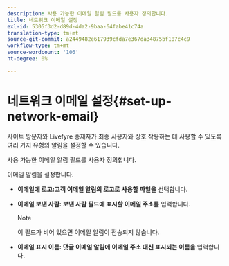 ```yaml
---
description: 사용 가능한 이메일 알림 필드를 사용자 정의합니다.
title: 네트워크 이메일 설정
exl-id: 5305f3d2-d89d-4da2-9baa-64fabe41c74a
translation-type: tm+mt
source-git-commit: a2449482e617939cfda7e367da34875bf187c4c9
workflow-type: tm+mt
source-wordcount: '106'
ht-degree: 0%

---
```


# 네트워크 이메일 설정{#set-up-network-email}

사이트 방문자와 Livefyre 중재자가 최종 사용자와 상호 작용하는 데 사용할 수 있도록 여러 가지 유형의 알림을 설정할 수 있습니다.

사용 가능한 이메일 알림 필드를 사용자 정의합니다.

이메일 알림을 설정합니다.

* **이메일에 로고:고객 이메일 알림의 로고로 사용할 파일을** 선택합니다.
* **이메일 보낸 사람: 보낸 사람 필드에 표시할 이메일 주소를** 입력합니다.

   >[!NOTE]
   >
   >이 필드가 비어 있으면 이메일 알림이 전송되지 않습니다.

* **이메일 표시 이름: 댓글 이메일 알림에 이메일 주소 대신 표시되는 이름을** 입력합니다.
